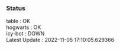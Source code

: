 ### Status


table : OK  
hogwarts : OK  
icy-bot : DOWN  
Latest Update : 2022-11-05 17:10:05.629366
